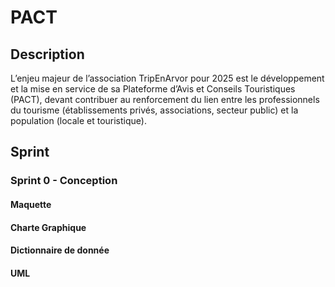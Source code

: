 # PACT

## Description

L’enjeu majeur de l’association TripEnArvor pour 2025 est le développement et la mise en service de sa Plateforme d’Avis et Conseils Touristiques (PACT), devant contribuer au renforcement du lien entre les professionnels du tourisme (établissements privés, associations, secteur public) et la population (locale et touristique).

## Sprint

### Sprint 0 - Conception 

#### Maquette

#### Charte Graphique

#### Dictionnaire de donnée

#### UML
